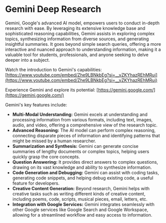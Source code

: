 # Gemini Deep Research

Gemini, Google's advanced AI model, empowers users to conduct in-depth research with ease. By leveraging its extensive knowledge base and sophisticated reasoning capabilities, Gemini assists in exploring complex topics, synthesizing information from diverse sources, and generating insightful summaries. It goes beyond simple search queries, offering a more interactive and nuanced approach to understanding information, making it a valuable tool for students, professionals, and anyone seeking to delve deeper into a subject.

Watch the introduction to Gemini's capabilities: [https://www.youtube.com/embed/Zhe9LBNkbEg?si=__vZKYhazREhMRuj](https://www.youtube.com/embed/Zhe9LBNkbEg?si=__vZKYhazREhMRuj)

Experience Gemini and explore its potential: [https://gemini.google.com/](https://gemini.google.com/)

Gemini's key features include:

*   **Multi-Modal Understanding:** Gemini excels at understanding and processing information from various formats, including text, images, audio, and video, offering a comprehensive view of the research topic.
*   **Advanced Reasoning:** The AI model can perform complex reasoning, connecting disparate pieces of information and identifying patterns that might be missed by a human researcher.
*   **Summarization and Synthesis:** Gemini can generate concise summaries of lengthy documents or complex topics, helping users quickly grasp the core concepts.
*   **Question Answering:** It provides direct answers to complex questions, drawing on its vast knowledge and ability to synthesize information.
*   **Code Generation and Debugging:** Gemini can assist with coding tasks, generating code snippets, and helping debug existing code, a useful feature for developers.
*   **Creative Content Generation:** Beyond research, Gemini helps with creative tasks such as writing different kinds of creative content, including poems, code, scripts, musical pieces, email, letters, etc.
*   **Integration with Google Services:** Gemini integrates seamlessly with other Google services like Google Search and Google Workspace, allowing for a streamlined workflow and easy access to information.
